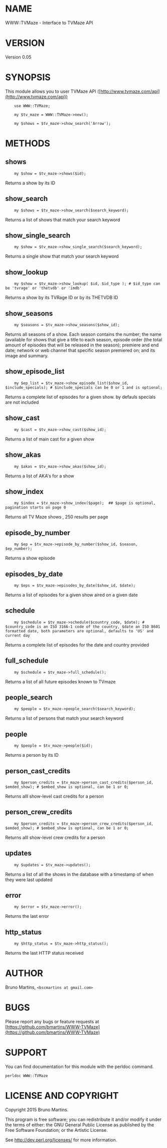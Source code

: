 # NAME

WWW::TVMaze - Interface to TVMaze API

# VERSION

Version 0.05

# SYNOPSIS

This module allows you to user TVMaze API ([http://www.tvmaze.com/api](http://www.tvmaze.com/api))

        use WWW::TVMaze;

        my $tv_maze = WWW::TVMaze->new();

        my $shows = $tv_maze->show_search('Arrow');

# METHODS

## shows

        my $show = $tv_maze->shows($id);

Returns a show by its ID

## show_search

        my $shows = $tv_maze->show_search($search_keyword);

Returns a list of shows that match your search keyword

## show_single_search

        my $show = $tv_maze->show_single_search($search_keyword);

Returns a single show that match your search keyword

## show_lookup

        my $show = $tv_maze->show_lookup( $id, $id_type ); # $id_type can be 'tvrage' or 'thetvdb' or 'imdb'

Returns a show by its TVRage ID or by its THETVDB ID

## show_seasons

        my $seasons = $tv_maze->show_seasons($show_id);

Returns all seasons of a show. Each season contains the number; the name (available for shows that give a title to each season, episode order (the total amount of episodes that will be released in the season); premiere and end date; network or web channel that specific season premiered on; and its image and summary.

## show_episode_list

        my $ep_list = $tv_maze->show_episode_list($show_id, $include_specials); # $include_specials can be 0 or 1 and is optional;

Returns a complete list of episodes for a given show. by defauls specials are not included

## show_cast

        my $cast = $tv_maze->show_cast($show_id);

Returns a list of main cast for a given show

## show_akas

        my $akas = $tv_maze->show_akas($show_id);

Returns a list of AKA's for a show

## show_index

        my $index = $tv_maze->show_index($page);  ## $page is optional, pagination starts on page 0

Returns all TV Maze shows , 250 results per page

## episode_by_number

        my $ep = $tv_maze->episode_by_number($show_id, $season, $ep_number);

Returns a show episode

## episodes_by_date

        my $eps = $tv_maze->episodes_by_date($show_id, $date);

Returns a list of episodes for a given show aired on a given date

## schedule

        my $schedule = $tv_maze->schedule($country_code, $date); # $country_code is an ISO 3166-1 code of the country, $date an ISO 8601 formatted date, both parameters are optional, defaults to 'US' and current day

Returns a complete list of episodes for the date and country provided

## full_schedule

        my $schedule = $tv_maze->full_schedule();

Returns a list of all future episodes known to TVmaze

## people_search

        my $people = $tv_maze->people_search($search_keyword);

Returns a list of persons that match your search keyword

## people

        my $people = $tv_maze->people($id);

Returns a person by its ID

## person_cast_credits

        my $person_credits = $tv_maze->person_cast_credits($person_id, $emded_show); # $embed_show is optional, can be 1 or 0;

Returns alll show-level cast credits for a person

## person_crew_credits

        my $person_credits = $tv_maze->person_crew_credits($person_id, $emded_show); # $embed_show is optional, can be 1 or 0;

Returns alll show-level crew credits for a person

## updates

        my $updates = $tv_maze->updates();

Returns a list of all the shows in the database with a timestamp of when they were last updated

## error

        my $error = $tv_maze->error();

Returns the last error

## http_status

        my $http_status = $tv_maze->http_status();

Returns the last HTTP status received

# AUTHOR

Bruno Martins, `<bscmartins at gmail.com>`

# BUGS

Please report any bugs or feature requests at [https://github.com/bmartins/WWW-TVMaze](https://github.com/bmartins/WWW-TVMaze)

# SUPPORT

You can find documentation for this module with the perldoc command.

    perldoc WWW::TVMaze

# LICENSE AND COPYRIGHT

Copyright 2015 Bruno Martins.

This program is free software; you can redistribute it and/or modify it
under the terms of either: the GNU General Public License as published
by the Free Software Foundation; or the Artistic License.

See http://dev.perl.org/licenses/ for more information.
